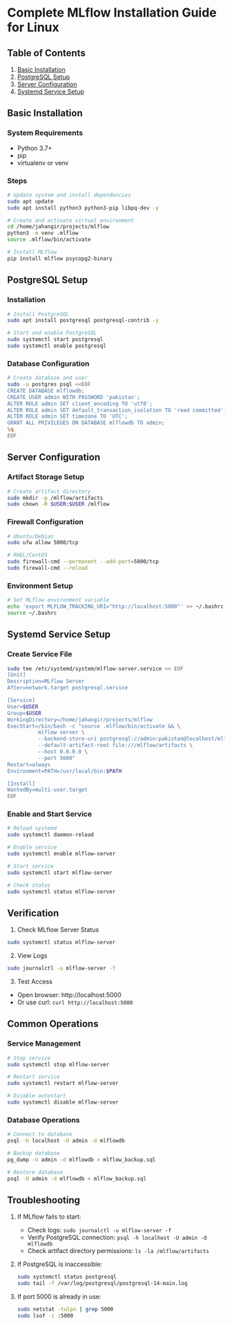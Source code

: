 # Complete MLflow Installation Guide for Linux

## Table of Contents
1. [Basic Installation](#basic-installation)
2. [PostgreSQL Setup](#postgresql-setup)
3. [Server Configuration](#server-configuration)
4. [Systemd Service Setup](#systemd-service-setup)

## Basic Installation

### System Requirements
- Python 3.7+
- pip
- virtualenv or venv

### Steps
```bash
# Update system and install dependencies
sudo apt update
sudo apt install python3 python3-pip libpq-dev -y

# Create and activate virtual environment
cd /home/jahangir/projects/mlflow
python3 -m venv .mlflow
source .mlflow/bin/activate

# Install MLflow
pip install mlflow psycopg2-binary
```

## PostgreSQL Setup

### Installation
```bash
# Install PostgreSQL
sudo apt install postgresql postgresql-contrib -y

# Start and enable PostgreSQL
sudo systemctl start postgresql
sudo systemctl enable postgresql
```

### Database Configuration
```bash
# Create database and user
sudo -u postgres psql <<EOF
CREATE DATABASE mlflowdb;
CREATE USER admin WITH PASSWORD 'pakistan';
ALTER ROLE admin SET client_encoding TO 'utf8';
ALTER ROLE admin SET default_transaction_isolation TO 'read committed';
ALTER ROLE admin SET timezone TO 'UTC';
GRANT ALL PRIVILEGES ON DATABASE mlflowdb TO admin;
\q
EOF
```

## Server Configuration

### Artifact Storage Setup
```bash
# Create artifact directory
sudo mkdir -p /mlflow/artifacts
sudo chown -R $USER:$USER /mlflow
```

### Firewall Configuration
```bash
# Ubuntu/Debian
sudo ufw allow 5000/tcp

# RHEL/CentOS
sudo firewall-cmd --permanent --add-port=5000/tcp
sudo firewall-cmd --reload
```

### Environment Setup
```bash
# Set MLflow environment variable
echo 'export MLFLOW_TRACKING_URI="http://localhost:5000"' >> ~/.bashrc
source ~/.bashrc
```

## Systemd Service Setup

### Create Service File
```bash
sudo tee /etc/systemd/system/mlflow-server.service << EOF
[Unit]
Description=MLflow Server
After=network.target postgresql.service

[Service]
User=$USER
Group=$USER
WorkingDirectory=/home/jahangir/projects/mlflow
ExecStart=/bin/bash -c "source .mlflow/bin/activate && \
          mlflow server \
          --backend-store-uri postgresql://admin:pakistan@localhost/mlflowdb \
          --default-artifact-root file:///mlflow/artifacts \
          --host 0.0.0.0 \
          --port 5000"
Restart=always
Environment=PATH=/usr/local/bin:$PATH

[Install]
WantedBy=multi-user.target
EOF
```

### Enable and Start Service
```bash
# Reload systemd
sudo systemctl daemon-reload

# Enable service
sudo systemctl enable mlflow-server

# Start service
sudo systemctl start mlflow-server

# Check status
sudo systemctl status mlflow-server
```

## Verification

1. Check MLflow Server Status
```bash
sudo systemctl status mlflow-server
```

2. View Logs
```bash
sudo journalctl -u mlflow-server -f
```

3. Test Access
- Open browser: http://localhost:5000
- Or use curl: `curl http://localhost:5000`

## Common Operations

### Service Management
```bash
# Stop service
sudo systemctl stop mlflow-server

# Restart service
sudo systemctl restart mlflow-server

# Disable autostart
sudo systemctl disable mlflow-server
```

### Database Operations
```bash
# Connect to database
psql -h localhost -U admin -d mlflowdb

# Backup database
pg_dump -U admin -d mlflowdb > mlflow_backup.sql

# Restore database
psql -U admin -d mlflowdb < mlflow_backup.sql
```

## Troubleshooting

1. If MLflow fails to start:
   - Check logs: `sudo journalctl -u mlflow-server -f`
   - Verify PostgreSQL connection: `psql -h localhost -U admin -d mlflowdb`
   - Check artifact directory permissions: `ls -la /mlflow/artifacts`

2. If PostgreSQL is inaccessible:
   ```bash
   sudo systemctl status postgresql
   sudo tail -f /var/log/postgresql/postgresql-14-main.log
   ```

3. If port 5000 is already in use:
   ```bash
   sudo netstat -tulpn | grep 5000
   sudo lsof -i :5000
   ```

